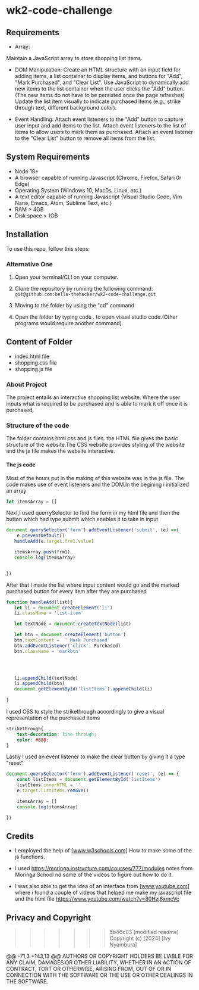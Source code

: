 # wk2-code-challenge

## Requirements

- Array: 

Maintain a JavaScript array to store shopping list items.

- DOM Manipulation:
Create an HTML structure with an input field for adding items, a list container to display items, and buttons for "Add", "Mark Purchased", and "Clear List".
Use JavaScript to dynamically add new items to the list container when the user clicks the "Add" button. (The new items do not have to be persisted once the page refreshes)
Update the list item visually to indicate purchased items (e.g., strike through text, different background color).

- Event Handling:
Attach event listeners to the "Add" button to capture user input and add items to the list.
Attach event listeners to the list of items to allow users to mark them as purchased.
Attach an event listener to the "Clear List" button to remove all items from the list.

## System Requirements

- Node 18+
- A browser capable of running Javascript (Chrome, Firefox, Safari 0r Edge)
- Operating System (Windows 10, Mac0s, Linux, etc.)
- A text editor capable of running Javascript (Visual Studio Code, Vim Nano, Emacs, Atom, Sublime Text, etc.)
- RAM > 4GB
- Disk space > 1GB

## Installation
To use this repo, follow this steps:
### Alternative One
1. Open your terminal/CLI on your computer.
2. Clone the repository by running the following command:
        `git@github.com:bella-thehacker/wk2-code-challenge.git`

3. Moving to the folder by using the "cd" command
4. Open the folder by typing code . to open visual studio code.(Other programs would require another command).

## Content of Folder
- index.html file
- shopping.css file
- shopping.js file

### About Project
The project entails an interactive shopping list website. Where the user inputs what is required to be purchased and is able to mark it off once it is purchased. 

### Structure of the code
The folder contains html css and js files. the HTML file gives the basic structure of the website.The CSS website provides styling of the website and the js file makes the website interactive.

#### The js code
Most of the hours put in the making of this website was in the js file. The code makes use of event listeners and the DOM.In the begining i initialized an array
```js
let itemsArray = []
```

Next,I used querrySelector to find the form in my html file and then the button which had type submit which enebles it to take in input 
```js
document.querySelector('form').addEventListener('submit', (e) =>{
    e.preventDefault()
   handleAdd(e.target.frm1.value)

   itemsArray.push(frm1).
   console.log(itemsArray)


})
```
 After that I made the list where input content would go and the marked purchased button for every item after they are purchased
 ```js
 function handleAdd(list){
    let li = document.createElement('li')
    li.className = 'list-item'

    let textNode = document.createTextNode(list)

    let btn = document.createElement('button')
    btn.textContent =  ' Mark Purchased'
    btn.addEventListener('click', Purchased)
    btn.className = 'markbtn'

   


    li.appendChild(textNode)
    li.appendChild(btn)
    document.getElementById('listItems').appendChild(li)
    
}
```
I used CSS to style the strikethrough accordingly to give a visual representation of the purchased items
```css
strikethrough{
    text-decoration: line-through;
    color: #888;
}
```

Lastly I used an event listener to make the clear button by giving it a type "reset"
```js
document.querySelector('form').addEventListener('reset', (e) => {
    const listItems = document.getElementById('listItems')
    listItems.innerHTML = ''
    e.target.listItems.remove()

    itemsArray = []
    console.log(itemsArray)

})
```
## Credits
- I employed the help of [www.w3schools.com] How to make some of the js functions.

- I used https://moringa.instructure.com/courses/777/modules
notes from Moringa School nd some of the videos to figure out how to do it.

 - I was also able to get the idea of an interface from [www.youtube.com] where i found a couple of videos that helped me make my javascript file and the html file https://www.youtube.com/watch?v=80Hzj6xmcVc


 ## Privacy and Copyright
>>>>>>> 5b46c03 (modified readme)
Copyright (c) [2024] [Ivy Nyambura]

@@ -71,3 +143,13 @@ AUTHORS OR COPYRIGHT HOLDERS BE LIABLE FOR ANY CLAIM, DAMAGES OR OTHER
LIABILITY, WHETHER IN AN ACTION OF CONTRACT, TORT OR OTHERWISE, ARISING FROM,
OUT OF OR IN CONNECTION WITH THE SOFTWARE OR THE USE OR OTHER DEALINGS IN THE
SOFTWARE.


